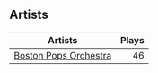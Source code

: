 ## Artists
Artists | Plays 
----- | -----: 
[Boston Pops Orchestra](/artists/boston-pops-orchestra-136372) | 46

